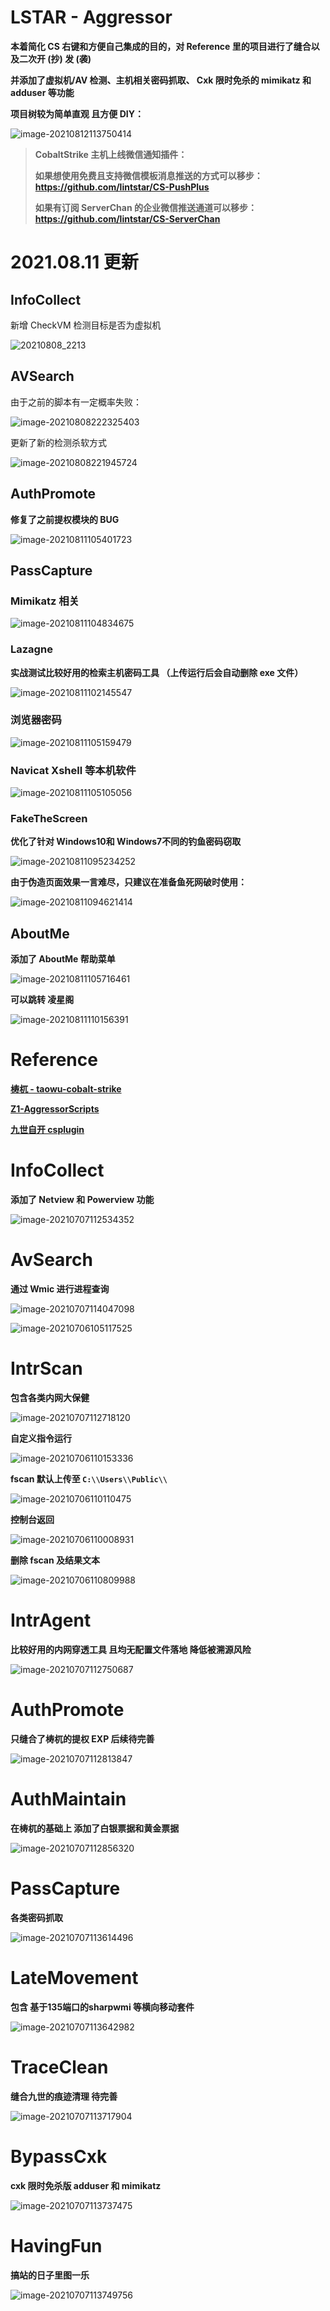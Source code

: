 # LSTAR - Aggressor

**本着简化 CS 右键和方便自己集成的目的，对 Reference 里的项目进行了缝合以及二次开 (抄) 发 (袭)** 

**并添加了虚拟机/AV 检测、主机相关密码抓取、 Cxk 限时免杀的 mimikatz 和 adduser 等功能**

**项目树较为简单直观 且方便 DIY：**

![image-20210812113750414](LSTAR/20210812113750.png)

>**CobaltStrike 主机上线微信通知插件：**
>
>**如果想使用免费且支持微信模板消息推送的方式可以移步：https://github.com/lintstar/CS-PushPlus**
>
>**如果有订阅 ServerChan 的企业微信推送通道可以移步：https://github.com/lintstar/CS-ServerChan**

# 2021.08.11 更新

## InfoCollect

新增 CheckVM 检测目标是否为虚拟机

![20210808_2213](LSTAR/20210808221427.png)

## AVSearch

由于之前的脚本有一定概率失败：

![image-20210808222325403](LSTAR/image-20210808222325403.png)

更新了新的检测杀软方式

![image-20210808221945724](LSTAR/20210808221945.png)

## AuthPromote

**修复了之前提权模块的 BUG**

![image-20210811105401723](LSTAR/20210811105401.png)

## PassCapture

### Mimikatz 相关

![image-20210811104834675](LSTAR/20210811104834.png)

### Lazagne

**实战测试比较好用的检索主机密码工具 （上传运行后会自动删除 exe 文件）**

![image-20210811102145547](LSTAR/20210811102145.png)

### 浏览器密码

![image-20210811105159479](LSTAR/20210811105159.png)

### Navicat Xshell 等本机软件

![image-20210811105105056](LSTAR/20210811105105.png)

### FakeTheScreen

**优化了针对 Windows10和 Windows7不同的钓鱼密码窃取**

![image-20210811095234252](LSTAR/20210811095234.png)

**由于伪造页面效果一言难尽，只建议在准备鱼死网破时使用：**

![image-20210811094621414](LSTAR/20210811094621.png)

## AboutMe

**添加了 AboutMe 帮助菜单**

![image-20210811105716461](LSTAR/20210811105716.png)

**可以跳转 凌星阁**

![image-20210811110156391](LSTAR/20210811110156.png)

# Reference

[**梼杌 - taowu-cobalt-strike**](https://github.com/pandasec888/taowu-cobalt-strike)

[**Z1-AggressorScripts**](https://github.com/z1un/Z1-AggressorScripts)

[**九世自开 csplugin**](https://github.com/422926799/csplugin)

# InfoCollect

**添加了 Netview 和 Powerview 功能**

![image-20210707112534352](LSTAR/image-20210707112534352.png)

# AvSearch

**通过 Wmic 进行进程查询**

![image-20210707114047098](LSTAR/image-20210707114047098.png)

![image-20210706105117525](LSTAR/image-20210706105117525.png)

# IntrScan

**包含各类内网大保健**

![image-20210707112718120](LSTAR/image-20210707112718120.png)

**自定义指令运行**

![image-20210706110153336](LSTAR/image-20210706110153336.png)

**fscan 默认上传至 `C:\\Users\\Public\\`**

![image-20210706110110475](LSTAR/image-20210706110110475.png)



**控制台返回**

![image-20210706110008931](LSTAR/image-20210706110008931.png)

**删除 fscan 及结果文本**

![image-20210706110809988](LSTAR/image-20210706110809988.png)

# IntrAgent

**比较好用的内网穿透工具 且均无配置文件落地 降低被溯源风险**

![image-20210707112750687](LSTAR/image-20210707112750687.png)

# AuthPromote

**只缝合了梼杌的提权 EXP 后续待完善**

![image-20210707112813847](LSTAR/image-20210707112813847.png)

# AuthMaintain

**在梼杌的基础上 添加了白银票据和黄金票据**

![image-20210707112856320](LSTAR/image-20210707112856320.png)

# PassCapture

**各类密码抓取**

![image-20210707113614496](LSTAR/image-20210707113614496.png)

# LateMovement

**包含 基于135端口的sharpwmi 等横向移动套件**

![image-20210707113642982](LSTAR/image-20210707113642982.png)

# TraceClean

**缝合九世的痕迹清理 待完善**

![image-20210707113717904](LSTAR/image-20210707113717904.png)

# BypassCxk

**cxk 限时免杀版 adduser 和 mimikatz**

![image-20210707113737475](LSTAR/image-20210707113737475.png)

# HavingFun

**搞站的日子里图一乐**

![image-20210707113749756](LSTAR/image-20210707113749756.png)

